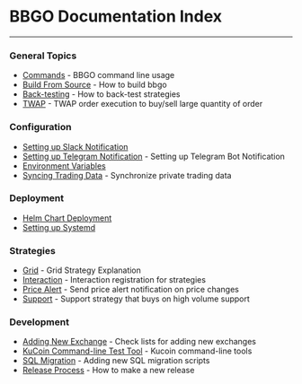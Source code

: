 # BBGO Documentation Index
--------------------------

### General Topics
* [Commands](commands/bbgo.md) - BBGO command line usage
* [Build From Source](build-from-source.md) - How to build bbgo
* [Back-testing](topics/back-testing.md) - How to back-test strategies
* [TWAP](topics/twap.md) - TWAP order execution to buy/sell large quantity of order

### Configuration
* [Setting up Slack Notification](configuration/slack.md)
* [Setting up Telegram Notification](configuration/telegram.md) - Setting up Telegram Bot Notification
* [Environment Variables](configuration/envvars.md)
* [Syncing Trading Data](configuration/sync.md) - Synchronize private trading data

### Deployment
* [Helm Chart Deployment](deployment/helm-chart.md)
* [Setting up Systemd](deployment/systemd.md)

### Strategies
* [Grid](strategy/grid.md) - Grid Strategy Explanation
* [Interaction](strategy/interaction.md) - Interaction registration for strategies
* [Price Alert](strategy/pricealert.md) - Send price alert notification on price changes
* [Support](strategy/support.md) - Support strategy that buys on high volume support

### Development
* [Adding New Exchange](development/adding-new-exchange.md) - Check lists for adding new exchanges
* [KuCoin Command-line Test Tool](development/kucoin-cli.md) - Kucoin command-line tools
* [SQL Migration](development/migration.md) - Adding new SQL migration scripts
* [Release Process](development/release-process.md) - How to make a new release
